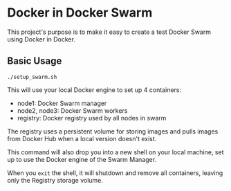 # Docker in Docker Swarm

This project's purpose is to make it easy to create a test Docker Swarm using Docker in Docker.

## Basic Usage

`./setup_swarm.sh`

This will use your local Docker engine to set up 4 containers:

* node1: Docker Swarm manager
* node2, node3: Docker Swarm workers
* registry: Docker registry used by all nodes in swarm

The registry uses a persistent volume for storing images and pulls images from Docker Hub when a local version doesn't exist.

This command will also drop you into a new shell on your local machine, set up to use the Docker engine of the Swarm Manager.

When you `exit` the shell, it will shutdown and remove all containers, leaving only the Registry storage volume.
